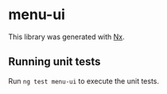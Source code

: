 # menu-ui

This library was generated with [Nx](https://nx.dev).

## Running unit tests

Run `ng test menu-ui` to execute the unit tests.
